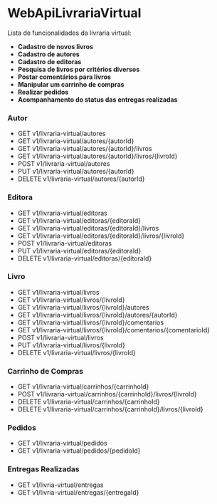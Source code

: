 ﻿# WebApiLivrariaVirtual
 
 Lista de funcionalidades da livraria virtual:

  - **Cadastro de novos livros**
  - **Cadastro de autores**
  - **Cadastro de editoras**
  - **Pesquisa de livros por critérios diversos**
  - **Postar comentários para livros**
  - **Manipular um carrinho de compras**
  - **Realizar pedidos**
  - **Acompanhamento do status das entregas realizadas**

### Autor
  
  - GET v1/livraria-virtual/autores
  - GET v1/livraria-virtual/autores/{autorId}
  - GET v1/livraria-virtual/autores/{autorId}/livros
  - GET v1/livraria-virtual/autores/{autorId}/livros/{livroId}
  - POST v1/livraria-virtual/autores
  - PUT v1/livraria-virtual/autores/{autorId}
  - DELETE v1/livraria-virtual/autores/{autorId}
  
### Editora

  - GET v1/livraria-virtual/editoras
  - GET v1/livraria-virtual/editoras/{editoraId}
  - GET v1/livraria-virtual/editoras/{editoraId}/livros  
  - GET v1/livraria-virtual/editoras/{editoraId}/livros/{livroId}
  - POST v1/livraria-virtual/editoras
  - PUT v1/livraria-virtual/editoras/{editoraId}
  - DELETE v1/livraria-virtual/editoras/{editoraId}
  
### Livro

  - GET v1/livraria-virtual/livros
  - GET v1/livraria-virtual/livros/{livroId}
  - GET v1/livraria-virtual/livros/{livroId}/autores  
  - GET v1/livraria-virtual/livros/{livroId}/autores/{autorId}
  - GET v1/livraria-virtual/livros/{livroId}/comentarios
  - GET v1/livraria-virtual/livros/{livroId}/comentarios/{comentarioId}
  - POST v1/livraria-virtual/livros
  - PUT v1/livraria-virtual/livros/{livroId}
  - DELETE v1/livraria-virtual/livros/{livroId}
  
### Carrinho de Compras

  - GET v1/livraria-virtual/carrinhos/{carrinhoId}
  - POST v1/livraria-virtual/carrinhos/{carrinhoId}/livros/{livroId}
  - DELETE v1/livraria-virtual/carrinhos/{carrinhoId}
  - DELETE v1/livraria-virtual/carrinhos/{carrinhoId}/livros/{livroId}
  
### Pedidos

  - GET v1/livraria-virtual/pedidos
  - GET v1/livraria-virtual/pedidos/{pedidoId}
  
### Entregas Realizadas

  - GET v1/livria-virtual/entregas
  - GET v1/livria-virtual/entregas/{entregaId}  
